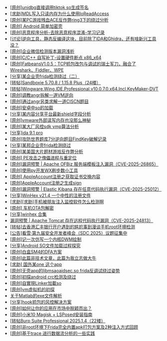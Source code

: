 + [[原创]unidbg直接调用tiktok so生成签名](https://bbs.kanxue.com/thread-285623.htm)
+ [[求助]MDL写入只读内存为什么使用IoReadAccess](https://bbs.kanxue.com/thread-286010.htm)
+ [[原创]某PC游戏残血ACE反作弊ring3下的绕过分析](https://bbs.kanxue.com/thread-284667.htm)
+ [[原创] Android 简单加密壳](https://bbs.kanxue.com/thread-273880.htm)
+ [[原创]恶意程序分析-去除恶意程序混淆-学习记录](https://bbs.kanxue.com/thread-268078.htm)
+ [[讨论]逆向工具，静态反编译这块，目前除了IDA和Ghidra，还有啥新兴工具没？](https://bbs.kanxue.com/thread-284358.htm)
+ [[原创]企业微信检测版本漏洞浅析](https://bbs.kanxue.com/thread-284796.htm)
+ [[原创]C/C++ 自写补丁-设置硬件断点 x86_x64](https://bbs.kanxue.com/thread-283839.htm)
+ [[原创]FatbeansV1.0.5：TCP抓包改包与调试的瑞士军刀，融合了Wireshark、Fiddler、WPE](https://bbs.kanxue.com/thread-284571.htm)
+ [[分享]某企业壳frida检测绕过（二）](https://bbs.kanxue.com/thread-285964.htm)
+ [[转帖]Sandboxie 5.70.8 / 1.15.8 Plus（24楼）](https://bbs.kanxue.com/thread-278793.htm)
+ [[转帖]Wingware.Wing.IDE.Professional.v10.0.7.0.x64.Incl.KeyMaker-DVT](https://bbs.kanxue.com/thread-286011.htm)
+ [[原创]调教angr拆解一道VM逆向](https://bbs.kanxue.com/thread-286013.htm)
+ [[原创]通过angr另类求解一道CISCN题目](https://bbs.kanxue.com/thread-286012.htm)
+ [[原创]安卓中so的加载](https://bbs.kanxue.com/thread-286004.htm)
+ [[分享]某内容分享平台最新shield字段分析](https://bbs.kanxue.com/thread-285929.htm)
+ [[原创]vmware外部读写内存也没那么神秘](https://bbs.kanxue.com/thread-284956.htm)
+ [[原创]某大厂风控sdk vmp算法分析](https://bbs.kanxue.com/thread-285954.htm)
+ [[分享]ida 9.1 pro](https://bbs.kanxue.com/thread-285999.htm)
+ [[原创]攻防世界题库7分逆向题目FindKey破解记录](https://bbs.kanxue.com/thread-286017.htm)
+ [[分享]某邦企业壳frida检测绕过](https://bbs.kanxue.com/thread-285932.htm)
+ [[原创]某美国大片题材游戏反作弊分析](https://bbs.kanxue.com/thread-285956.htm)
+ [[原创] PE攻击之傀儡进程与重定位](https://bbs.kanxue.com/thread-285914.htm)
+ [[原创]漏洞预警 | Apache OFBiz 服务端模板注入漏洞（CVE-2025-26865）](https://bbs.kanxue.com/thread-286022.htm)
+ [[原创]使用py开发WX刷步数小工具](https://bbs.kanxue.com/thread-284858.htm)
+ [[原创] AppleAccount注册之获取证书交换内容](https://bbs.kanxue.com/thread-285944.htm)
+ [[原创]AppleAccount注册之生成sign](https://bbs.kanxue.com/thread-285959.htm)
+ [[原创]漏洞预警 | Elastic Kibana 存在任意代码执行漏洞（CVE-2025-25012）](https://bbs.kanxue.com/thread-286021.htm)
+ [[分享]WinHex v21.4 一个中性的注册文件](https://bbs.kanxue.com/thread-285791.htm)
+ [[求助][求助]手机被朋友注入监控软件怎么检测啊](https://bbs.kanxue.com/thread-285970.htm)
+ [[原创]  车机OTA包解密](https://bbs.kanxue.com/thread-285256.htm)
+ [[分享]winhex 合集](https://bbs.kanxue.com/thread-285630.htm)
+ [漏洞预警 | Apache Tomcat 存在远程代码执行漏洞（CVE-2025-24813）](https://bbs.kanxue.com/thread-286023.htm)
+ [[转帖]去香港汇丰银行开户遇到的尴尬事到漫谈手机root环境检测](https://bbs.kanxue.com/thread-285754.htm)
+ [[公告]看雪·第九届安全开发者峰会（SDC 2025）议题征集中](https://bbs.kanxue.com/thread-285672.htm)
+ [[原创]记一次仿写一个内核DWM绘制](https://bbs.kanxue.com/thread-279167.htm)
+ [[分享]Android  SO文件加载过程探究](https://bbs.kanxue.com/thread-285788.htm)
+ [[原创]白盒SM4的DFA方案](https://bbs.kanxue.com/thread-285292.htm)
+ [[原创]此篇非技术文章，此篇为我立志做大牛](https://bbs.kanxue.com/thread-284823.htm)
+ [[求助] 国外某one  这个app](https://bbs.kanxue.com/thread-286025.htm)
+ [[原创]无壳app的libmsaoaidsec.so frida反调试绕过姿势](https://bbs.kanxue.com/thread-285811.htm)
+ [[原创]初探android crc检测及绕过](https://bbs.kanxue.com/thread-285790.htm)
+ [[原创]自實現Linker加載so](https://bbs.kanxue.com/thread-282316.htm)
+ [[原创]vm虚拟机的初探](https://bbs.kanxue.com/thread-284883.htm)
+ [关于Matlab的exe文件解析](https://bbs.kanxue.com/thread-277486.htm)
+ [[分享]hook抓包的风控解决方案](https://bbs.kanxue.com/thread-278396.htm)
+ [[原创]如何让你的应用在市场中脱颖而出？](https://bbs.kanxue.com/thread-286029.htm)
+ [[原创]小米10 Magisk + LSPosed安装指南](https://bbs.kanxue.com/thread-285114.htm)
+ [[转帖Burp Suite Professional 2025.1.4（22楼）](https://bbs.kanxue.com/thread-280744.htm)
+ [[原创]非root环境下Frida完全内置apk打包方案及2种注入方式回顾](https://bbs.kanxue.com/thread-284482.htm)
+ [[原创]基于trace 进行数据流分析的一些实践](https://bbs.kanxue.com/thread-285243.htm)

